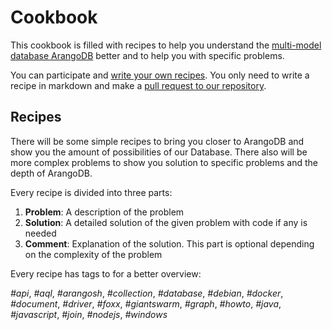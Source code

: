 # Cookbook

This cookbook is filled with recipes to help you understand the [multi-model database ArangoDB](https://www.arangodb.com/) better
and to help you with specific problems.

You can participate and [write your own recipes][2]. 
You only need to write a recipe in markdown and make a [pull request to our repository][2]. 

## Recipes

There will be some simple recipes to bring you closer to ArangoDB and show you the amount of possibilities
of our Database. 
There also will be more complex problems to show you solution to specific problems and the depth of ArangoDB.

Every recipe is divided into three parts:

1. **Problem**: A description of the problem
2. **Solution**: A detailed solution of the given problem with code if any is needed
3. **Comment**: Explanation of the solution. This part is optional depending on the complexity of the problem

Every recipe has tags to for a better overview:

*#api*, *#aql*, *#arangosh*, *#collection*, *#database*, *#debian*, *#docker*, *#document*, *#driver*, *#foxx*, *#giantswarm*, *#graph*, *#howto*, *#java*, *#javascript*, *#join*, *#nodejs*, *#windows*

[2]: https://github.com/arangodb/arangodb/tree/devel/Documentation/Books/Cookbook
